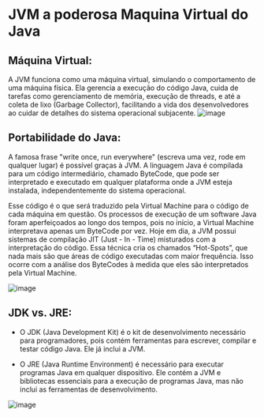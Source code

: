 
# JVM a poderosa Maquina Virtual do Java

## Máquina Virtual:
A JVM funciona como uma máquina virtual, simulando o comportamento de uma máquina física. Ela gerencia a execução do código Java, cuida de tarefas como gerenciamento de memória, execução de threads, e até a coleta de lixo (Garbage Collector), facilitando a vida dos desenvolvedores ao cuidar de detalhes do sistema operacional subjacente.
![image](https://github.com/user-attachments/assets/6bd9ef67-4270-4073-a125-1763a4774b72)


## Portabilidade do Java:
A famosa frase "write once, run everywhere" (escreva uma vez, rode em qualquer lugar) é possível graças à JVM. A linguagem Java é compilada para um código intermediário, chamado ByteCode, que pode ser interpretado e executado em qualquer plataforma onde a JVM esteja instalada, independentemente do sistema operacional.

Esse código é o que será traduzido pela Virtual Machine para o código de cada máquina em questão. Os processos de execução de um software Java foram aperfeiçoados ao longo dos tempos, pois no início, a Virtual Machine interpretava apenas um ByteCode por vez. Hoje em dia, a JVM possui sistemas de compilação JIT (Just - In - Time) misturados com a interpretação do código. Essa técnica cria os chamados “Hot-Spots”, que nada mais são que áreas de código executadas com maior frequência. Isso ocorre com a análise dos ByteCodes à medida que eles são interpretados pela Virtual Machine.

![image](https://github.com/user-attachments/assets/ac3d5f4d-1126-4e00-bf61-a4d05a062a60)

## JDK vs. JRE:
- O JDK (Java Development Kit)
  é o kit de desenvolvimento necessário para programadores, pois contém ferramentas para escrever, compilar e testar código Java. Ele já inclui a JVM.

- O JRE (Java Runtime Environment)
  é necessário para executar programas Java em qualquer dispositivo. Ele contém a JVM e bibliotecas essenciais para a execução de programas Java, mas não inclui as ferramentas de desenvolvimento.

![image](https://github.com/user-attachments/assets/956a1507-44c0-4b4e-93f9-888e8f324d07)
